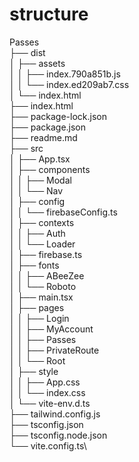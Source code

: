 # structure
Passes\
├── dist\
│   ├── assets\
│   │   ├── index.790a851b.js\
│   │   └── index.ed209ab7.css\
│   └── index.html\
├── index.html\
├── package-lock.json\
├── package.json\
├── readme.md\
├── src\
│   ├── App.tsx\
│   ├── components\
│   │   ├── Modal\
│   │   └── Nav\
│   ├── config\
│   │   └── firebaseConfig.ts\
│   ├── contexts\
│   │   ├── Auth\
│   │   └── Loader\
│   ├── firebase.ts\
│   ├── fonts\
│   │   ├── ABeeZee\
│   │   └── Roboto\
│   ├── main.tsx\
│   ├── pages\
│   │   ├── Login\
│   │   ├── MyAccount\
│   │   ├── Passes\
│   │   ├── PrivateRoute\
│   │   └── Root\
│   ├── style\
│   │   ├── App.css\
│   │   └── index.css\
│   └── vite-env.d.ts\
├── tailwind.config.js\
├── tsconfig.json\
├── tsconfig.node.json\
└── vite.config.ts\

